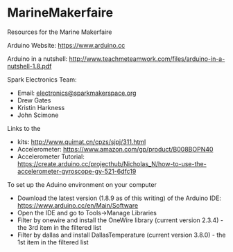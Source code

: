 # MarineMakerfaire
Resources for the Marine Makerfaire

Arduino Website: https://www.arduino.cc

Arduino in a nutshell: http://www.teachmeteamwork.com/files/arduino-in-a-nutshell-1.8.pdf

Spark Electronics Team:
* Email: electronics@sparkmakerspace.org
* Drew Gates
* Kristin Harkness
* John Scimone

Links to the
* kits: http://www.quimat.cn/cpzs/sjpj/311.html
* Accelerometer: https://www.amazon.com/gp/product/B008BOPN40
* Accelerometer Tutorial: https://create.arduino.cc/projecthub/Nicholas_N/how-to-use-the-accelerometer-gyroscope-gy-521-6dfc19

To set up the Aduino environment on your computer
* Download the latest version (1.8.9 as of this writing) of the Arduino IDE: https://www.arduino.cc/en/Main/Software
* Open the IDE and go to Tools->Manage Libraries
* Filter by onewire and install the OneWire library (current version 2.3.4) - the 3rd item in the filtered list
* Filter by dallas and install DallasTemperature (current version 3.8.0) - the 1st item in the filtered list
